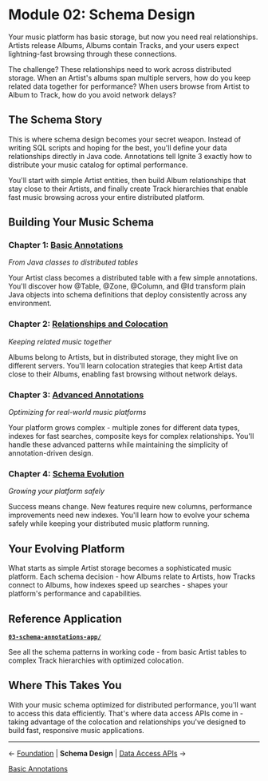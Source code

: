 # Module 02: Schema Design

Your music platform has basic storage, but now you need real relationships. Artists release Albums, Albums contain Tracks, and your users expect lightning-fast browsing through these connections. 

The challenge? These relationships need to work across distributed storage. When an Artist's albums span multiple servers, how do you keep related data together for performance? When users browse from Artist to Album to Track, how do you avoid network delays?

## The Schema Story

This is where schema design becomes your secret weapon. Instead of writing SQL scripts and hoping for the best, you'll define your data relationships directly in Java code. Annotations tell Ignite 3 exactly how to distribute your music catalog for optimal performance.

You'll start with simple Artist entities, then build Album relationships that stay close to their Artists, and finally create Track hierarchies that enable fast music browsing across your entire distributed platform.

## Building Your Music Schema

### Chapter 1: [Basic Annotations](./01-basic-annotations.md)

*From Java classes to distributed tables*

Your Artist class becomes a distributed table with a few simple annotations. You'll discover how @Table, @Zone, @Column, and @Id transform plain Java objects into schema definitions that deploy consistently across any environment.

### Chapter 2: [Relationships and Colocation](./02-relationships-and-colocation.md)

*Keeping related music together*

Albums belong to Artists, but in distributed storage, they might live on different servers. You'll learn colocation strategies that keep Artist data close to their Albums, enabling fast browsing without network delays.

### Chapter 3: [Advanced Annotations](./03-advanced-annotations.md)

*Optimizing for real-world music platforms*

Your platform grows complex - multiple zones for different data types, indexes for fast searches, composite keys for complex relationships. You'll handle these advanced patterns while maintaining the simplicity of annotation-driven design.

### Chapter 4: [Schema Evolution](./04-schema-evolution.md)

*Growing your platform safely*

Success means change. New features require new columns, performance improvements need new indexes. You'll learn how to evolve your schema safely while keeping your distributed music platform running.
## Your Evolving Platform

What starts as simple Artist storage becomes a sophisticated music platform. Each schema decision - how Albums relate to Artists, how Tracks connect to Albums, how indexes speed up searches - shapes your platform's performance and capabilities.

## Reference Application

**[`03-schema-annotations-app/`](../../ignite3-reference-apps/03-schema-annotations-app/)**

See all the schema patterns in working code - from basic Artist tables to complex Track hierarchies with optimized colocation.

## Where This Takes You

With your music schema optimized for distributed performance, you'll want to access this data efficiently. That's where data access APIs come in - taking advantage of the colocation and relationships you've designed to build fast, responsive music applications.

---

← [Foundation](../01-foundation/) | **Schema Design** | [Data Access APIs](../03-data-access-apis/) →

[Basic Annotations](./01-basic-annotations.md)
